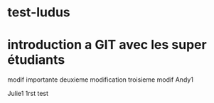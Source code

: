 # test-ludus
# introduction a GIT avec les super étudiants
modif importante
deuxieme modification
troisieme modif
Andy1

Julie1 1rst test
